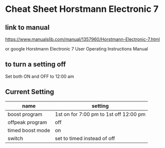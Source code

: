# Cheat Sheet Horstmann Electronic 7

## link to manual

https://www.manualslib.com/manual/1357960/Horstmann-Electronic-7.html

or google Horstmann Electronic 7 User Operating Instructions Manual

## to turn a setting off

Set both ON and OFF to 12:00 am

## Current Setting

| name             | setting                                |
| ---------------- | -------------------------------------- |
| boost program    | 1st on for 7:00 pm to 1st off 12:00 pm |
| offpeak program  | off                                    |
| timed boost mode | on                                     |
| switch           | set to timed instead of off            |
